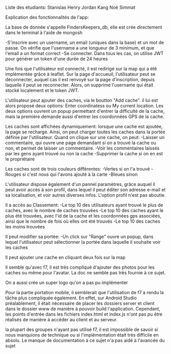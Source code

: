Liste des étudiants:
Stanislas Henry
Jordan Kang
Noé Simmat

Explication des fonctionnalités de l'app:

La base de donnée s'appelle FindersKeepers_db, elle est crée directement dans le terminal à  l'aide de mongosh

-S'inscrire avec un username, un email (uniques dans la base) et un mot de passe. On vérifie que l'username a une longueur de 3 minimum, et que l'email a un format correct
-Se connecter. Dans tous les cas, on utilise JWT pour générer un token d'une durée de 24 heures

Une fois que l'utilisateur est connecté, il est redirigé sur la map qui a été implémentée grâce à leaflet.
Sur la page d'accueuil, l'utilisateur peut se déconnecter, auquel cas il est renvoyé sur la page d'inscription, depuis laquelle il peut se reconnecter. Alors, on supprime l'username qui était stocké localement et le token JWT.

L'utilisateur peut ajouter des caches, via le boutton "Add cache". il lui est alors proposé deux options: Enter coordinatess ou My current location. Les deux options ouvrent un popup permettant d'entrer la difficulté de la cache, mais la première demande aussi d'entrer les coordonnées GPS de la cache.

Les caches sont affichées dynamiquement: lorsque une cache est ajoutée, la page se recharge. Ainsi, on peut charger toutes les caches dans la portée définie par l'utilisateur. 
Quand on clique sur une cache, on peut:
-Laisser un commentaire, qui ouvre une page demandant si on a trouvé la cache ou non, et permet de laisser un commentaire.
-Voir les commentaires laissés par les gens ayant trouvé ou non la cache
-Supprimer la cache si on en est le propriétaire

Les caches sont de trois couleurs différentes:
-Vertes si on l'a trouvé
-Rouges si c'est nous qui l'avons ajouté à la carte
-Bleues sinon

L'utilisateur dispose également d'un pannel paramètres, grâce auquel il peut avoir accès à son profil, dans lequel il peut éditer son adresse e-mail et sa localisation, et voir autres diverses infos. L'option profil n'est pas aboutie.

Il a accès au Classement:
-Le top 10 des utilisateurs ayant trouvé le plus de caches, avec le nombre de caches trouvées
-Le top 10 des caches ayant le plus été trouvées, avec l'id de la cache et les coordonnées gps associées, ainsi que le nombre de fois où elles ont été trouvés
-Le top 10 des caches les moins trouvées

Il peut modifier sa portée:
-Un click sur "Range" ouvre un popup, dans lequel l'utilisateur peut sélectionner la portée dans laquelle il souhaite voir les caches

Il peut ajouter une cache en cliquant deux fois sur la map

Il semble qu'avec f7, il est très compliqué d'ajouter des photos pour les caches ou même pour l'avatar. La doc ne semble pas très fournie à ce sujet.

On a aussi crée un super logo qu'on a pas pu implémenter

Pour la partie portation mobile, il semblerait que l'utilisation de f7 a rendu la tâche plus compliquée également. En effet, sur Android Studio préalablement, il était nécessaire de placer les dossiers server et client dans le dossier www de manière à pouvoir build l'application. Cependant, les points d'entrée dans les fichiers index.html et index.js n'ont pas pu être réalisés de manière à accéder au client et au serveur. 

la plupart des groupes n'ayant pas utilisé f7, il est impossible de savoir si nous manquions de technique ou si l'implémentation était très difficile en absolu. Le manque de documentation à ce sujet n'a pas aidé à l'avancée du sujet
